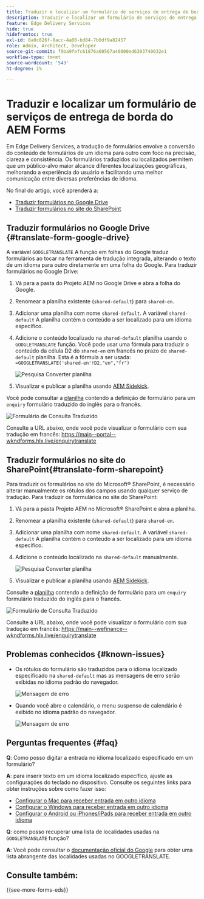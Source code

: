 ```yaml
---
title: Traduzir e localizar um formulário de serviços de entrega de borda do AEM Forms
description: Traduzir e localizar um formulário de serviços de entrega de borda do AEM Forms
feature: Edge Delivery Services
hide: true
hidefromtoc: true
exl-id: 8a0c826f-8acc-4a00-bd84-7b0df9a82457
role: Admin, Architect, Developer
source-git-commit: f9ba9fefc61876a60567a40000ed6303740032e1
workflow-type: tm+mt
source-wordcount: '543'
ht-degree: 1%

---
```



# Traduzir e localizar um formulário de serviços de entrega de borda do AEM Forms

Em Edge Delivery Services, a tradução de formulários envolve a conversão do conteúdo de formulários de um idioma para outro com foco na precisão, clareza e consistência. Os formulários traduzidos ou localizados permitem que um público-alvo maior alcance diferentes localizações geográficas, melhorando a experiência do usuário e facilitando uma melhor comunicação entre diversas preferências de idioma.


No final do artigo, você aprenderá a:

* [Traduzir formulários no Google Drive](#translate-form-google-drive)
* [Traduzir formulários no site do SharePoint](#translate-form-sharepoint)

## Traduzir formulários no Google Drive {#translate-form-google-drive}

A variável `GOOGLETRANSLATE` A função em folhas do Google traduz formulários ao tocar na ferramenta de tradução integrada, alterando o texto de um idioma para outro diretamente em uma folha do Google. Para traduzir formulários no Google Drive:

1. Vá para a pasta do Projeto AEM no Google Drive e abra a folha do Google.
2. Renomear a planilha existente (`shared-default`) para `shared-en`.
3. Adicionar uma planilha com nome `shared-default`. A variável `shared-default` A planilha contém o conteúdo a ser localizado para um idioma específico.
4. Adicione o conteúdo localizado na `shared-default` planilha usando o `GOOGLETRANSLATE` função.
Você pode usar uma fórmula para traduzir o conteúdo da célula D2 do `shared-en` em francês no prazo de `shared-default` planilha. Esta é a fórmula a ser usada:
   `=GOOGLETRANSLATE('shared-en'!D2,"en","fr")`

   ![Pesquisa Converter planilha](/help/forms/assets/translate-enquiry-spreadsheet.png)

5. Visualizar e publicar a planilha usando [AEM Sidekick](https://www.aem.live/developer/tutorial#preview-and-publish-your-content).

Você pode consultar a [planilha](/help/forms/assets/enquirytranslate.xlsx) contendo a definição de formulário para um `enquiry` formulário traduzido do inglês para o francês.

![Formulário de Consulta Traduzido](/help/forms/assets/translate-form-french.png)

Consulte a URL abaixo, onde você pode visualizar o formulário com sua tradução em francês: https://main--portal--wkndforms.hlx.live/enquirytranslate

## Traduzir formulários no site do SharePoint{#translate-form-sharepoint}

Para traduzir os formulários no site do Microsoft® SharePoint, é necessário alterar manualmente os rótulos dos campos usando qualquer serviço de tradução. Para traduzir os formulários no site do SharePoint:

1. Vá para a pasta Projeto AEM no Microsoft® SharePoint e abra a planilha.
2. Renomear a planilha existente (`shared-default`) para `shared-en`.
3. Adicionar uma planilha com nome `shared-default`. A variável `shared-default` A planilha contém o conteúdo a ser localizado para um idioma específico.
4. Adicione o conteúdo localizado na `shared-default` manualmente.

   ![Pesquisa Converter planilha](/help/forms/assets/translate-enquiry-sp-spreadsheet.png)

5. Visualizar e publicar a planilha usando [AEM Sidekick](https://www.aem.live/developer/tutorial#preview-and-publish-your-content).

Consulte a [planilha](/help/forms/assets/enquirytranslate-sp.xlsx) contendo a definição de formulário para um `enquiry` formulário traduzido do inglês para o francês.

![Formulário de Consulta Traduzido](/help/forms/assets/translate-form-french.png)

Consulte a URL abaixo, onde você pode visualizar o formulário com sua tradução em francês: https://main--wefinance--wkndforms.hlx.live/enquirytranslate

## Problemas conhecidos {#known-issues}

* Os rótulos do formulário são traduzidos para o idioma localizado especificado na `shared-default` mas as mensagens de erro serão exibidas no idioma padrão do navegador.

  ![Mensagem de erro](/help/forms/assets/translate-error-message.png)

* Quando você abre o calendário, o menu suspenso de calendário é exibido no idioma padrão do navegador.

  ![Mensagem de erro](/help/forms/assets/translate-calender-display.png)


## Perguntas frequentes {#faq}

**Q**: Como posso digitar a entrada no idioma localizado especificado em um formulário?

**A**: para inserir texto em um idioma localizado específico, ajuste as configurações do teclado no dispositivo. Consulte os seguintes links para obter instruções sobre como fazer isso:

* [Configurar o Mac para receber entrada em outro idioma](https://support.apple.com/en-in/guide/mac-help/mchlp1406/mac)
* [Configurar o Windows para receber entrada em outro idioma](https://support.microsoft.com/en-us/windows/manage-the-input-and-display-language-settings-in-windows-12a10cb4-8626-9b77-0ccb-5013e0c7c7a2#:~:text=Select%20the%20Start%20%3E%20Settings%20%3E%20Time,you%20want%2C%20then%20select%20Options)
* [Configurar o Android ou iPhones/iPads para receber entrada em outro idioma](https://support.google.com/gboard/answer/7068494?hl=en&amp;co=GENIE.Platform%3DAndroid)


**Q**: como posso recuperar uma lista de localidades usadas na `GOOGLETRANSLATE` função?

**A**: Você pode consultar o [documentação oficial do Google](https://cloud.google.com/translate/docs/languages) para obter uma lista abrangente das localidades usadas no GOOGLETRANSLATE.

## Consulte também:

{{see-more-forms-eds}}

